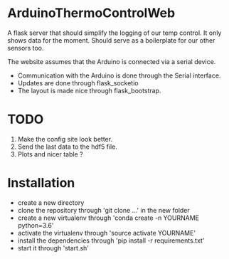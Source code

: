 # ArduinoThermoControlWeb

A flask server that should simplify the logging of our temp control. It only shows data for the moment. Should serve as a boilerplate for our other sensors too.

The website assumes that the Arduino is connected via a serial device. 

- Communication with the Arduino is done through the Serial interface.
- Updates are done through flask_socketio
- The layout is made nice through flask_bootstrap.

# TODO

 1. Make the config site look better.
 2. Send the last data to the hdf5 file.
 3. Plots and nicer table ? 

# Installation

- create a new directory
- clone the repository through 'git clone ...' in the new folder
- create a new virtualenv through 'conda create -n YOURNAME python=3.6'
- activate the virtualenv through 'source activate YOURNAME'
- install the dependencies through 'pip install -r requirements.txt'
- start it through 'start.sh'

